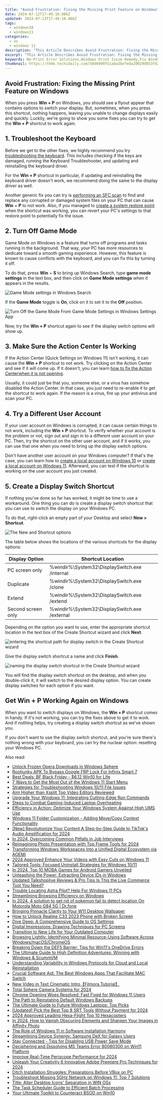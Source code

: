 ```yaml
---
title: "Avoid Frustration: Fixing the Missing Print Feature on Windows"
date: 2024-07-12T17:49:10.086Z
updated: 2024-07-13T17:49:10.086Z
tags:
  - windows10
  - windows11
categories:
  - os
  - windows 11
description: "This Article Describes Avoid Frustration: Fixing the Missing Print Feature on Windows"
excerpt: "This Article Describes Avoid Frustration: Fixing the Missing Print Feature on Windows"
keywords: No-Print Error Solutions,Windows Print Issue Remedy,Fix Window's Printer Gone,Resolve Missing Printer Feature,Windows Print Fix Guide,Overcome Printer Not Found,Avoid Print Troubleshooting
thumbnail: https://thmb.techidaily.com/58d6990fb1aba3befeda20029d053fd2dc8e67729321f3227eadd737a516d064.jpg
---
```


## Avoid Frustration: Fixing the Missing Print Feature on Windows

 When you press **Win + P** on Windows, you should see a flyout appear that contains options to switch your display. But, sometimes, when you press this shortcut, nothing happens, leaving you unable to change displays easily and quickly. Luckily, we're going to show you some fixes you can try to get the **Win + P** shortcut to work again.

## 1\. Troubleshoot the Keyboard

 Before we get to the other fixes, we highly recommend you try [troubleshooting the keyboard](https://www.makeuseof.com/fix-keyboard-keys-not-working-windows/). This includes checking if the keys are damaged, running the Keyboard Troubleshooter, and updating and reinstalling the keyboard driver.

 For the **Win + P** shortcut in particular, if updating and reinstalling the keyboard driver doesn't work, we recommend doing the same to the display driver as well.

 Another generic fix you can try is [performing an SFC scan](https://www.makeuseof.com/system-file-checker-sfc-windows/) to find and replace any corrupted or damaged system files on your PC that can cause **Win** \+ **P** to not work. Also, if you managed to [create a system restore point](https://www.makeuseof.com/use-system-restore-windows/) when the shortcut was working, you can revert your PC's settings to that restore point to potentially fix the issue.

## 2\. Turn Off Game Mode

 Game Mode on Windows is a feature that turns off programs and tasks running in the background. That way, your PC has more resources to dedicate toward a smooth gaming experience. However, this feature is known to cause conflicts with the keyboard, and you can fix this by turning it off.

 To do that, press **Win** \+ **S** to bring up Windows Search, type **game mode settings** in the text box, and then click on **Game Mode settings** when it appears in the results.

![Game Mode settings in Windows Search](https://static1.makeuseofimages.com/wordpress/wp-content/uploads/2023/07/game-mode-settings-windows-search.jpg)

 If the **Game Mode** toggle is **On**, click on it to set it to the **Off** position.

![Turn Off the Game Mode From Game Mode Settings in Windows Settings App](https://static1.makeuseofimages.com/wordpress/wp-content/uploads/2023/05/1-turn-off-the-game-mode-from-game-mode-settings-in-windows-settings-app.jpg)

 Now, try the **Win + P** shortcut again to see if the display switch options will show up.

## 3\. Make Sure the Action Center Is Working

 If the Action Center (Quick Settings on Windows 11) isn't working, it can cause the **Win + P** shortcut to not work. Try clicking on the Action Center and see if it will come up. If it doesn't, you can learn [how to fix the Action Center](https://www.makeuseof.com/windows-11-action-center-not-opening/)[when it is not opening](http://www.makeuseof.com/windows-11-action-center-not-opening/).

 Usually, it could just be that you, someone else, or a virus has somehow disabled the Action Center. In that case, you just need to re-enable it to get the shortcut to work again. If the reason is a virus, fire up your antivirus and scan your PC.

## 4\. Try a Different User Account

 If your user account on Windows is corrupted, it can cause certain things to not work, including the **Win + P** shortcut. To verify whether your account is the problem or not, sign out and sign in to a different user account on your PC. Then, try the shortcut on the other user account, and if it works, you can use that one when you need to bring up the display switch options.

 Don't have another user account on your Windows computer? If that's the case, you can learn how to [create a local account on Windows 10](https://www.makeuseof.com/ways-to-create-local-user-account-windows/) or [create a local account on Windows 11](https://www.makeuseof.com/windows-11-create-local-user-account/). Afterward, you can test if the shortcut is working on the user account you just created.

## 5\. Create a Display Switch Shortcut

 If nothing you've done so far has worked, it might be time to use a workaround. One thing you can do is create a display switch shortcut that you can use to switch the display on your Windows PC.

 To do that, right-click an empty part of your Desktop and select **New > Shortcut**.

![The New and Shortcut options](https://static1.makeuseofimages.com/wordpress/wp-content/uploads/2023/02/new-shortcut-options.jpg)

 The table below shows the locations of the various shortcuts for the display options:

| Display Option     | Shortcut Location                               |
| ------------------ | ----------------------------------------------- |
| PC screen only     | %windir%\\System32\\DisplaySwitch.exe /internal |
| Duplicate          | %windir%\\System32\\DisplaySwitch.exe /clone    |
| Extend             | %windir%\\System32\\DisplaySwitch.exe /extend   |
| Second screen only | %windir%\\System32\\DisplaySwitch.exe /external |

 Depending on the option you want to use, enter the appropriate shortcut location in the text box of the Create Shortcut wizard and click **Next**.

![entering the shortcut path for display switch in the Create Shortcut wizard](https://static1.makeuseofimages.com/wordpress/wp-content/uploads/2023/07/create-shortcut-display-switch-shortcut.jpg)

 Give the display switch shortcut a name and click **Finish**.

![naming the display switch shortcut in the Create Shortcut wizard](https://static1.makeuseofimages.com/wordpress/wp-content/uploads/2023/07/naming-display-switch-shortcut.jpg)

 You will find the display switch shortcut on the desktop, and when you double-click it, it will switch to the desired display option. You can create display switches for each option if you want.

## Get Win + P Working Again on Windows

 When you want to switch displays on Windows, the **Win + P** shortcut comes in handy. If it's not working, you can try the fixes above to get it to work. And if nothing helps, try creating a display switch shortcut as we've shown you.

 If you don't want to use the display switch shortcut, and you're sure there's nothing wrong with your keyboard, you can try the nuclear option: resetting your Windows PC.



<ins class="adsbygoogle"
      style="display:block"
      data-ad-client="ca-pub-7571918770474297"
      data-ad-slot="8358498916"
      data-ad-format="auto"
      data-full-width-responsive="true"></ins>
<span class="atpl-alsoreadstyle">Also read:</span>
<div><ul>
<li><a href="https://win11-tips.techidaily.com/unlock-frozen-opera-downloads-in-windows-sphere/"><u>Unlock Frozen Opera Downloads in Windows Sphere</u></a></li>
<li><a href="https://unlock-android.techidaily.com/rootjunky-apk-to-bypass-google-frp-lock-for-infinix-smart-7-by-drfone-android/"><u>Rootjunky APK To Bypass Google FRP Lock For Infinix Smart 7</u></a></li>
<li><a href="https://win11-tips.techidaily.com/best-deals-bf-black-friday-612-win10-for-life/"><u>Best Deals: BF Black Friday - $6.12 Win10 for Life</u></a></li>
<li><a href="https://win11-tips.techidaily.com/7-ways-to-get-the-most-out-of-the-windows-11-start-menu/"><u>7 Ways to Get the Most Out of the Windows 11 Start Menu</u></a></li>
<li><a href="https://win11-tips.techidaily.com/strategies-for-troubleshooting-windows-1011-file-issues/"><u>Strategies for Troubleshooting Windows 10/11 File Issues</u></a></li>
<li><a href="https://extra-tips.techidaily.com/aim-higher-than-xsplit-top-video-editors-reviewed/"><u>Aim Higher than Xsplit  Top Video Editors Reviewed</u></a></li>
<li><a href="https://win11-tips.techidaily.com/upgrade-your-windows-11-integrating-cutting-edge-run-commands/"><u>Upgrade Your Windows 11: Integrating Cutting-Edge Run Commands</u></a></li>
<li><a href="https://win11-tips.techidaily.com/steps-to-combat-gaming-induced-laptop-overheating/"><u>Steps to Combat Gaming-Induced Laptop Overheating</u></a></li>
<li><a href="https://win11-tips.techidaily.com/efficiency-in-action-optimize-your-windows-system-against-high-ums-use/"><u>Efficiency in Action: Optimize Your Windows System Against High UMS Use</u></a></li>
<li><a href="https://win11-tips.techidaily.com/windows-11-folder-customization-adding-movecopy-context-functionality/"><u>Windows 11 Folder Customization - Adding Move/Copy Context Functionality</u></a></li>
<li><a href="https://tiktok-videos.techidaily.com/new-revolutionize-your-content-a-step-by-step-guide-to-tiktoks-audio-amplification-for-2024/"><u>[New] Revolutionize Your Content  A Step-by-Step Guide to TikTok's Audio Amplification for 2024</u></a></li>
<li><a href="https://extra-skills.techidaily.com/in-2024-overcoming-common-pitfalls-in-job-interviews/"><u>In 2024, Overcoming Common Pitfalls in Job Interviews</u></a></li>
<li><a href="https://fox-cloud.techidaily.com/reimagining-photo-presentation-with-top-frame-tools-for-2024/"><u>Reimagining Photo Presentation with Top Frame Tools for 2024</u></a></li>
<li><a href="https://win11-tips.techidaily.com/transforming-windows-workspaces-into-a-unified-digital-ecosystem-via-aoemi/"><u>Transforming Windows Workspaces Into a Unified Digital Ecosystem via AOEMi</u></a></li>
<li><a href="https://fox-cloud.techidaily.com/2024-approved-enhance-your-videos-with-easy-cuts-on-windows-11/"><u>2024 Approved  Enhance Your Videos with Easy Cuts on Windows 11</u></a></li>
<li><a href="https://win11-tips.techidaily.com/tailored-tools-focused-uninstall-strategies-for-windows-1011/"><u>Tailored Tools: Focused Uninstall Strategies for Windows 10/11</u></a></li>
<li><a href="https://screen-mirroring-recording.techidaily.com/in-2024-top-10-moba-games-for-android-gamers-unveiled/"><u>In 2024, Top 10 MOBA Games for Android Gamers Unveiled</u></a></li>
<li><a href="https://win11-tips.techidaily.com/unleashing-the-power-extracting-device-ids-in-windows/"><u>Unleashing the Power: Extracting Device IDs in Windows</u></a></li>
<li><a href="https://ai-live-streaming.techidaily.com/updated-talkshoplive-reviews-and-pro-tips-is-this-the-live-commerce-tool-you-need/"><u>Updated Talkshoplive Reviews & Pro Tips Is This the Live Commerce Tool You Need?</u></a></li>
<li><a href="https://win11-tips.techidaily.com/trouble-locating-astra-pilot-help-for-windows-11-pcs/"><u>Trouble Locating Astra Pilot? Help For Windows 11 PCs</u></a></li>
<li><a href="https://win11-tips.techidaily.com/streamlining-browsing-efficiency-on-windows/"><u>Streamlining Browsing Efficiency on Windows</u></a></li>
<li><a href="https://android-pokemon-go.techidaily.com/in-2024-4-solution-to-get-rid-of-pokemon-fail-to-detect-location-on-motorola-moto-g84-5g-drfone-by-drfone-virtual-android/"><u>In 2024, 4 solution to get rid of pokemon fail to detect location On Motorola Moto G84 5G | Dr.fone</u></a></li>
<li><a href="https://win11-tips.techidaily.com/bringing-pinnacle-clarity-to-your-w11-desktop-wallpaper/"><u>Bringing Pinnacle Clarity to Your W11 Desktop Wallpaper</u></a></li>
<li><a href="https://easy-unlock-android.techidaily.com/how-to-unlock-realme-c33-2023-phone-with-broken-screen-by-drfone-android/"><u>How to Unlock Realme C33 2023 Phone with Broken Screen</u></a></li>
<li><a href="https://win11-tips.techidaily.com/dive-deep-a-comprehensive-guide-to-os-settings/"><u>Dive Deep: A Comprehensive Guide to OS Settings</u></a></li>
<li><a href="https://win11-tips.techidaily.com/digital-impressions-drawing-techniques-for-pc-screens/"><u>Digital Impressions: Drawing Techniques for PC Screens</u></a></li>
<li><a href="https://win11-tips.techidaily.com/transition-to-new-life-for-your-outdated-computer/"><u>Transition to New Life for Your Outdated Computer</u></a></li>
<li><a href="https://win11-tips.techidaily.com/browsing-lightly-identifying-minimal-resource-using-software-across-windowsmacoschromeos/"><u>Browsing Lightly: Identifying Minimal Resource-Using Software Across Windows/macOS/ChromeOS</u></a></li>
<li><a href="https://win11-tips.techidaily.com/breaking-down-the-def5-barrier-tips-for-win11s-onedrive-errors/"><u>Breaking Down the DEF5 Barrier: Tips for Win11's OneDrive Errors</u></a></li>
<li><a href="https://win11-tips.techidaily.com/the-ultimate-guide-to-high-definition-adventures-winning-with-windows-and-scummvm/"><u>The Ultimate Guide to High Definition Adventures: Winning with Windows & ScummVM</u></a></li>
<li><a href="https://win11-tips.techidaily.com/understanding-variability-in-windows-protocols-for-cloud-and-local-reinstallation/"><u>Understanding Variability in Windows Protocols for Cloud and Local Reinstallation</u></a></li>
<li><a href="https://win11-tips.techidaily.com/crucial-software-aid-the-best-windows-apps-that-facilitate-mac-switch/"><u>Crucial Software Aid: The Best Windows Apps That Facilitate MAC Switch</u></a></li>
<li><a href="https://ai-editing-video.techidaily.com/new-video-in-text-cinematic-introfilmora-tutorial/"><u>New Video in Text Cinematic Intro【Filmora Tutorial】</u></a></li>
<li><a href="https://some-approaches.techidaily.com/total-sphere-camera-systems-for-2024/"><u>Total Sphere Camera Systems for 2024</u></a></li>
<li><a href="https://win11-tips.techidaily.com/chrome-opening-woes-resolved-fast-fixed-for-windows-11-users/"><u>Chrome Opening Woes Resolved: Fast Fixed for Windows 11 Users</u></a></li>
<li><a href="https://win11-tips.techidaily.com/the-path-to-reinstating-default-windows-backups/"><u>The Path to Reinstating Default Windows Backups</u></a></li>
<li><a href="https://win11-tips.techidaily.com/the-ultimate-guide-to-future-windows-laptops-top-picks/"><u>The Ultimate Guide to Future Windows Laptops: Top Picks</u></a></li>
<li><a href="https://fox-glue.techidaily.com/updated-pick-the-best-top-8-srt-tools-without-payment-for-2024/"><u>[Updated] Pick the Best  Top 8 SRT Tools Without Payment for 2024</u></a></li>
<li><a href="https://extra-support.techidaily.com/2024-approved-leading-hexa-flight-top-10-hexacopters/"><u>2024 Approved  Leading Hexa-Flight  Top 10 Hexacopters</u></a></li>
<li><a href="https://some-knowledge.techidaily.com/in-2024-how-to-vanish-obscuring-elements-and-sharpen-your-images-in-affinity-photo/"><u>In 2024, How to Vanish Obscuring Elements and Sharpen Your Images in Affinity Photo</u></a></li>
<li><a href="https://win11-tips.techidaily.com/the-role-of-windows-11-in-software-installation-harmony/"><u>The Role of Windows 11 in Software Installation Harmony</u></a></li>
<li><a href="https://win11-tips.techidaily.com/streamlining-device-synergy-samsung-dex-for-galaxy-users/"><u>Streamlining Device Synergy: Samsung DeX for Galaxy Users</u></a></li>
<li><a href="https://win11-tips.techidaily.com/stay-connected-tips-for-disabling-usb-power-save-mode/"><u>Stay Connected - Tips for Disabling USB Power Save Mode</u></a></li>
<li><a href="https://win11-tips.techidaily.com/deciphering-and-dissolving-ms-teams-error-80080300-on-win11-platform/"><u>Deciphering and Dissolving MS Teams Error 80080300 on Win11 Platform</u></a></li>
<li><a href="https://fox-blue.techidaily.com/improve-real-time-periscope-performance-for-2024/"><u>Improve Real-Time Periscope Performance for 2024</u></a></li>
<li><a href="https://ai-driven-video-production.techidaily.com/unleash-your-creativity-6-innovative-adobe-premiere-pro-techniques-for-2024/"><u>Unleash Your Creativity 6 Innovative Adobe Premiere Pro Techniques for 2024</u></a></li>
<li><a href="https://win11-tips.techidaily.com/ditch-installation-struggles-preparations-before-vbox-on-pc/"><u>Ditch Installation Struggles: Preparations Before VBox on PC</u></a></li>
<li><a href="https://win11-tips.techidaily.com/troubleshoot-missing-5ghz-network-on-windows-11-top-7-solutions/"><u>Troubleshoot Missing 5GHz Network on Windows 11: Top 7 Solutions</u></a></li>
<li><a href="https://win11-tips.techidaily.com/title-alter-desktop-icons-separation-in-win-oss/"><u>Title: Alter Desktop Icons' Separation in WIN OSs</u></a></li>
<li><a href="https://win11-tips.techidaily.com/the-task-scheduler-guide-to-efficient-batch-processing/"><u>The Task Scheduler Guide to Efficient Batch Processing</u></a></li>
<li><a href="https://win11-tips.techidaily.com/your-ultimate-toolkit-to-counteract-bsod-on-win10/"><u>Your Ultimate Toolkit to Counteract BSOD on Win10</u></a></li>
</ul></div>

